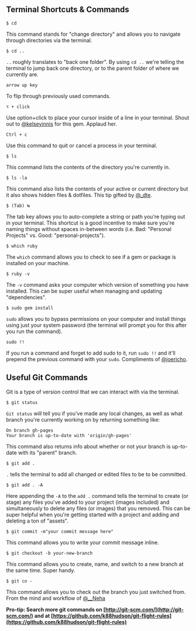 ## Terminal Shortcuts & Commands

```
$ cd
```
This command stands for "change directory" and allows you to navigate through directories via the terminal.

```
$ cd ..
```
`..` roughly translates to "back one folder". By using `cd ..` we're telling the terminal to jump back one directory, or to the parent folder of where we currently are.

```
arrow up key
```
To flip through previously used commands.

```
⌥ + click
```
Use option+click to place your cursor inside of a line in your terminal. Shout out to [@kelseyinnis](https://twitter.com/kelseyinnis) for this gem. Applaud her.

```
Ctrl + c
```
Use this command to quit or cancel a process in your terminal.

```
$ ls
```
This command lists the contents of the directory you're currently in.

```
$ ls -la
```
This command also lists the contents of your active or current directory but it also shows hidden files & dotfiles. This tip gifted by [@_dte](https://twitter.com/_dte).

```
$ (Tab) ↹
```
The tab key allows you to auto-complete a string or path you're typing out in your terminal. This shortcut is a good incentive to make sure you're naming things without spaces in-between words (i.e. Bad: "Personal Projects" vs. Good: "personal-projects").

```
$ which ruby
```
The `which` command allows you to check to see if a gem or package is installed on your machine.

```
$ ruby -v
```
The `-v` command asks your computer which version of something you have installed. This can be super useful when managing and updating "dependencies".

```
$ sudo gem install
```
`sudo` allows you to bypass permissions on your computer and install things using just your system password (the terminal will prompt you for this after you run the command).

```
sudo !!
```
If you run a command and forget to add sudo to it, run `sudo !!` and it'll prepend the previous command with your `sudo`. Compliments of [@joericho](https://twitter.com/joericho).

## Useful Git Commands

Git is a type of version control that we can interact with via the terminal.

```
$ git status
```

`Git status` will tell you if you've made any local changes, as well as what branch you're currently working on by returning something like: 

```
On branch gh-pages
Your branch is up-to-date with 'origin/gh-pages'
```
This command also returns info about whether or not your branch is up-to-date with its "parent" branch.

```
$ git add .
```
`.` tells the terminal to add all changed or edited files to be to be committed.

```
$ git add . -A
```
Here appending the `-A` to the `add .` command  tells the terminal to create (or stage) any files you've added to your project (images included) and simultaneously to delete any files (or images) that you removed. This can be super helpful when you're getting started with a project and adding and deleting a ton of "assets".

```
$ git commit -m"your commit message here"
```
This command allows you to write your commit message inline.

```
$ git checkout -b your-new-branch
```
This command allows you to create, name, and switch to a new branch at the same time. Super handy.

```
$ git co -
```
This command allows you to check out the branch you just switched from. From the mind and workflow of [@__Neha ](https://twitter.com/__Neha)

**Pro-tip: Search more git commands on [http://git-scm.com/](http://git-scm.com/) and at [https://github.com/k88hudson/git-flight-rules](https://github.com/k88hudson/git-flight-rules)**
